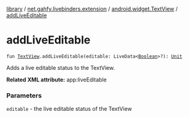 [library](../../index.md) / [net.gahfy.livebinders.extension](../index.md) / [android.widget.TextView](index.md) / [addLiveEditable](./add-live-editable.md)

# addLiveEditable

`fun `[`TextView`](https://developer.android.com/reference/android/widget/TextView.html)`.addLiveEditable(editable: LiveData<`[`Boolean`](https://kotlinlang.org/api/latest/jvm/stdlib/kotlin/-boolean/index.html)`>?): `[`Unit`](https://kotlinlang.org/api/latest/jvm/stdlib/kotlin/-unit/index.html)

Adds a live editable status to the TextView.

**Related XML attribute:** app:liveEditable

### Parameters

`editable` - the live editable status of the TextView